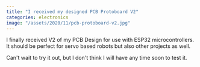 ```yaml
---
title: "I received my designed PCB Protoboard V2"
categories: electronics
image: "/assets/2020/11/pcb-protoboard-v2.jpg"
---
```


I finally received V2 of my PCB Design for use with ESP32 microcontrollers. It should be perfect for servo based robots but also other projects as well.

Can't wait to try it out, but I don't think I will have any time soon to test it.
